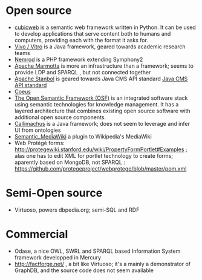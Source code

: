 # Open source

- [cubicweb](http://www.cubicweb.org) is a semantic web framework written in Python. It can be used to develop applications that serve content both to humans and computers, providing each with the format it asks for.
- [Vivo / Vitro](http://vitro.mannlib.cornell.edu/) is a Java framework, geared towards academic research teams
- [Nemrod](https://github.com/conjecto/nemrod) is a PHP framework extending Symphony2
- [Apache Marmotta](http://marmotta.apache.org/) is more an infrastructure than a framework; seems to provide LDP and SPARQL , but not connected together
- [Apache Stanbol](https://stanbol.apache.org/overview.html) is geared towards Java CMS API standard [Java CMS API standard](https://en.wikipedia.org/wiki/Content_repository_API_for_Java)
- [Coeus](http://bioinformatics.ua.pt/coeus/documentation/#tutorials)
- [The Open Semantic Framework (OSF)](http://opensemanticframework.org/) is an integrated software stack using semantic technologies for knowledge management. It has a layered architecture that combines existing open source software with additional open source components. 
- [Callimachus](http://callimachusproject.org/)  is a Java framework; does not seem to leverage and infer UI from ontologies 
- [Semantic_MediaWiki](https://www.semantic-mediawiki.org/wiki/Semantic_MediaWiki) a plugin to Wikipedia's MediaWiki
- Web Protégé forms: http://protegewiki.stanford.edu/wiki/PropertyFormPortlet#Examples ; alas one has to edit XML for portlet technology to create forms; aparently based on MongoDB, not SPARQL : https://github.com/protegeproject/webprotege/blob/master/pom.xml

# Semi-Open source
- Virtuoso, powers dbpedia.org; semi-SQL and RDF

# Commercial
- Odase, a nice OWL, SWRL and SPARQL based Information System framework developped in Mercury
- http://factforge.net/ , a bit like Virtuoso; it's a mainly a demonstrator of GraphDB, and the source code does not seem available


